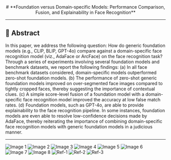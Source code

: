 <div align="center">
# **Foundation versus Domain-specific Models: Performance Comparison, Fusion, and Explainability in Face Recognition**  
 </div>

 

---

## 📝 Abstract
In this paper, we address the following question: How do generic foundation models (e.g., CLIP, BLIP, GPT-4o) compare against a domain-specific face recognition model (viz., AdaFace or ArcFace) on the face recognition task? Through a series of experiments involving several foundation models and benchmark datasets, we report the following findings: (a) In all face benchmark datasets considered, domain-specific models outperformed zero-shot foundation models. (b) The performance of zero-shot generic foundation models improved on over-segmented face images compared to tightly cropped faces, thereby suggesting the importance of contextual clues. (c) A simple score-level fusion of a foundation model with a domain-specific face recognition model improved the accuracy at low false match rates. (d) Foundation models, such as GPT-4o, are able to provide explainability to the face recognition pipeline. In some instances, foundation models are even able to resolve low-confidence decisions made by AdaFace,  thereby reiterating the importance of combining domain-specific face recognition models with generic foundation models in a judicious manner. 


---


![Image 1](images/1.jpg)
![Image 2](images/2.jpg)
![Image 3](images/3.jpg)
![Image 4](images/4.jpg)
![Image 5](images/5.jpg)
![Image 6](images/6.jpg)
![Image 7](images/7.jpg)
![Image 8](images/8.jpg)
![Ref-1](images/ref-1.jpg)
![Ref-2](images/ref-2.jpg)
![Ref-3](images/ref-3.jpg)
